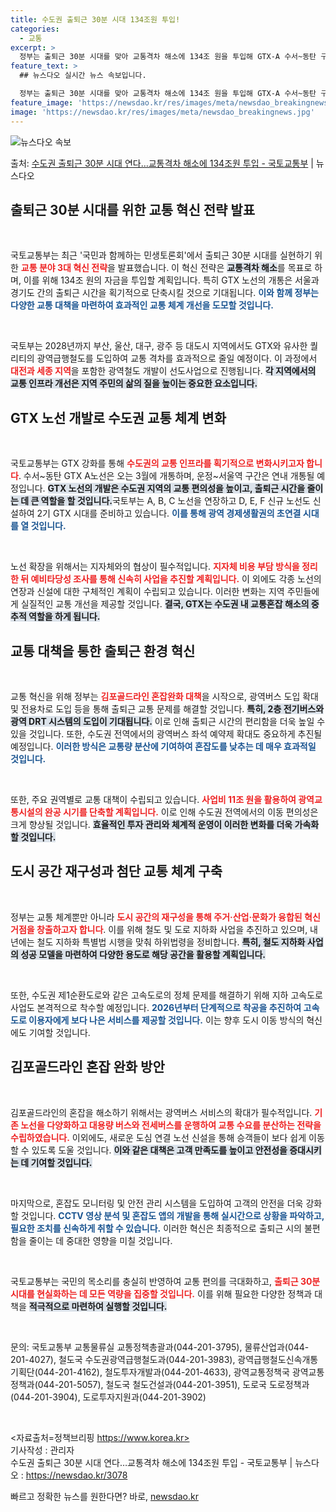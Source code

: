 ```yaml
---
title: 수도권 출퇴근 30분 시대 134조원 투입!
categories:
  - 교통
excerpt: >
  정부는 출퇴근 30분 시대를 맞아 교통격차 해소에 134조 원을 투입해 GTX-A 수서~동탄 구간은 오는 3…
feature_text: >
  ## 뉴스다오 실시간 뉴스 속보입니다.

  정부는 출퇴근 30분 시대를 맞아 교통격차 해소에 134조 원을 투입해 GTX-A 수서~동탄 구간은 오는 3…
feature_image: 'https://newsdao.kr/res/images/meta/newsdao_breakingnews.jpg'
image: 'https://newsdao.kr/res/images/meta/newsdao_breakingnews.jpg'
---
```


![뉴스다오 속보](https://newsdao.kr/res/images/meta/newsdao_breakingnews.jpg)

<p>출처: <a href="https://newsdao.kr/3078" rel="dofollow">수도권 출퇴근 30분 시대 연다…교통격차 해소에 134조원 투입 - 국토교통부</a> | 뉴스다오</p>

<h2 data-ke-size="size26">출퇴근 30분 시대를 위한 교통 혁신 전략 발표</h2>

<p data-ke-size="size16">&nbsp;</p>

국토교통부는 최근 '국민과 함께하는 민생토론회'에서 출퇴근 30분 시대를 실현하기 위한 <b><span style="color: #ee2323;">교통 분야 3대 혁신 전략</span></b>을 발표했습니다. 이 혁신 전략은 <b><span style="background-color: #21538527;">교통격차 해소</span></b>를 목표로 하며, 이를 위해 134조 원의 자금을 투입할 계획입니다. 특히 GTX 노선의 개통은 서울과 경기도 간의 출퇴근 시간을 획기적으로 단축시킬 것으로 기대됩니다. <b><span style="color: #1a5490;">이와 함께 정부는 다양한 교통 대책을 마련하여 효과적인 교통 체계 개선을 도모할 것입니다.</span></b>

<p data-ke-size="size16">&nbsp;</p>

국토부는 2028년까지 부산, 울산, 대구, 광주 등 대도시 지역에서도 GTX와 유사한 퀄리티의 광역급행철도를 도입하여 교통 격차를 효과적으로 줄일 예정이다. 이 과정에서 <b><span style="color: #ee2323;">대전과 세종 지역</span></b>을 포함한 광역철도 개발이 선도사업으로 진행됩니다. <b><span style="background-color: #21538527;">각 지역에서의 교통 인프라 개선은 지역 주민의 삶의 질을 높이는 중요한 요소입니다.</span></b> 

<h2 data-ke-size="size26">GTX 노선 개발로 수도권 교통 체계 변화</h2>

<p data-ke-size="size16">&nbsp;</p>

국토교통부는 GTX 강화를 통해 <b><span style="color: #ee2323;">수도권의 교통 인프라를 획기적으로 변화시키고자 합니다</span></b>. 수서~동탄 GTX A노선은 오는 3월에 개통하며, 운정~서울역 구간은 연내 개통될 예정입니다. <b><span style="background-color: #21538527;">GTX 노선의 개발은 수도권 지역의 교통 편의성을 높이고, 출퇴근 시간을 줄이는 데 큰 역할을 할 것입니다.</span></b>국토부는 A, B, C 노선을 연장하고 D, E, F 신규 노선도 신설하여 2기 GTX 시대를 준비하고 있습니다. <b><span style="color: #1a5490;">이를 통해 광역 경제생활권의 초연결 시대를 열 것입니다.</span></b>

<p data-ke-size="size16">&nbsp;</p>

노선 확장을 위해서는 지자체와의 협상이 필수적입니다. <b><span style="color: #ee2323;">지자체 비용 부담 방식을 정리한 뒤 예비타당성 조사를 통해 신속히 사업을 추진할 계획입니다.</span></b> 이 외에도 각종 노선의 연장과 신설에 대한 구체적인 계획이 수립되고 있습니다. 이러한 변화는 지역 주민들에게 실질적인 교통 개선을 제공할 것입니다. <b><span style="background-color: #21538527;">결국, GTX는 수도권 내 교통혼잡 해소의 중추적 역할을 하게 됩니다.</span></b>

<h2 data-ke-size="size26">교통 대책을 통한 출퇴근 환경 혁신</h2>

<p data-ke-size="size16">&nbsp;</p>

교통 혁신을 위해 정부는 <b><span style="color: #ee2323;">김포골드라인 혼잡완화 대책</span></b>을 시작으로, 광역버스 도입 확대 및 전용차로 도입 등을 통해 출퇴근 교통 문제를 해결할 것입니다. <b><span style="background-color: #21538527;">특히, 2층 전기버스와 광역 DRT 시스템의 도입이 기대됩니다.</span></b> 이로 인해 출퇴근 시간의 편리함을 더욱 높일 수 있을 것입니다. 또한, 수도권 전역에서의 광역버스 좌석 예약제 확대도 중요하게 추진될 예정입니다. <b><span style="color: #1a5490;">이러한 방식은 교통량 분산에 기여하여 혼잡도를 낮추는 데 매우 효과적일 것입니다.</span></b>

<p data-ke-size="size16">&nbsp;</p>

또한, 주요 권역별로 교통 대책이 수립되고 있습니다. <b><span style="color: #ee2323;">사업비 11조 원을 활용하여 광역교통시설의 완공 시기를 단축할 계획입니다.</span></b> 이로 인해 수도권 전역에서의 이동 편의성은 크게 향상될 것입니다. <b><span style="background-color: #21538527;">효율적인 투자 관리와 체계적 운영이 이러한 변화를 더욱 가속화할 것입니다.</span></b>

<h2 data-ke-size="size26">도시 공간 재구성과 첨단 교통 체계 구축</h2>

<p data-ke-size="size16">&nbsp;</p>

정부는 교통 체계뿐만 아니라 <b><span style="color: #ee2323;">도시 공간의 재구성을 통해 주거·산업·문화가 융합된 혁신 거점을 창출하고자 합니다</span></b>. 이를 위해 철도 및 도로 지하화 사업을 추진하고 있으며, 내년에는 철도 지하화 특별법 시행을 맞춰 하위법령을 정비합니다. <b><span style="background-color: #21538527;">특히, 철도 지하화 사업의 성공 모델을 마련하여 다양한 용도로 해당 공간을 활용할 계획입니다.</span></b> 

<p data-ke-size="size16">&nbsp;</p>

또한, 수도권 제1순환도로와 같은 고속도로의 정체 문제를 해결하기 위해 지하 고속도로사업도 본격적으로 착수할 예정입니다. <b><span style="color: #1a5490;">2026년부터 단계적으로 착공을 추진하여 고속도로 이용자에게 보다 나은 서비스를 제공할 것입니다.</span></b> 이는 향후 도시 이동 방식의 혁신에도 기여할 것입니다.

<h2 data-ke-size="size26">김포골드라인 혼잡 완화 방안</h2>

<p data-ke-size="size16">&nbsp;</p>

김포골드라인의 혼잡을 해소하기 위해서는 광역버스 서비스의 확대가 필수적입니다. <b><span style="color: #ee2323;">기존 노선을 다양화하고 대용량 버스와 전세버스를 운행하여 교통 수요를 분산하는 전략을 수립하였습니다.</span></b> 이외에도, 새로운 도심 연결 노선 신설을 통해 승객들이 보다 쉽게 이동할 수 있도록 도울 것입니다. <b><span style="background-color: #21538527;">이와 같은 대책은 고객 만족도를 높이고 안전성을 증대시키는 데 기여할 것입니다.</span></b> 

<p data-ke-size="size16">&nbsp;</p>

마지막으로, 혼잡도 모니터링 및 안전 관리 시스템을 도입하여 고객의 안전을 더욱 강화할 것입니다. <b><span style="color: #1a5490;">CCTV 영상 분석 및 혼잡도 앱의 개발을 통해 실시간으로 상황을 파악하고, 필요한 조치를 신속하게 취할 수 있습니다.</span></b> 이러한 혁신은 최종적으로 출퇴근 시의 불편함을 줄이는 데 중대한 영향을 미칠 것입니다. 

<p data-ke-size="size16">&nbsp;</p>

국토교통부는 국민의 목소리를 충실히 반영하여 교통 편의를 극대화하고, <b><span style="color: #ee2323;">출퇴근 30분 시대를 현실화하는 데 모든 역량을 집중할 것입니다.</span></b> 이를 위해 필요한 다양한 정책과 대책을 <b><span style="background-color: #21538527;">적극적으로 마련하여 실행할 것입니다.</span></b>

<p data-ke-size="size16">&nbsp;</p>

문의: 국토교통부 교통물류실 교통정책총괄과(044-201-3795), 물류산업과(044-201-4027), 철도국 수도권광역급행철도과(044-201-3983), 광역급행철도신속개통기획단(044-201-4162), 철도투자개발과(044-201-4633), 광역교통정책국 광역교통정책과(044-201-5057), 철도국 철도건설과(044-201-3951), 도로국 도로정책과(044-201-3904), 도로투자지원과(044-201-3902)

<p data-ke-size="size16">&nbsp;</p>

<자료출처=정책브리핑 https://www.korea.kr>  
기사작성 : 관리자  
수도권 출퇴근 30분 시대 연다…교통격차 해소에 134조원 투입 - 국토교통부 | 뉴스다오 : https://newsdao.kr/3078 

빠르고 정확한 뉴스를 원한다면? 바로, <a href="https://newsdao.kr" rel="dofollow">newsdao.kr</a>


